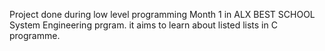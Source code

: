 Project done during low level programming Month 1 in ALX BEST SCHOOL System Engineering prgram. it aims to learn about listed lists in C programme.
